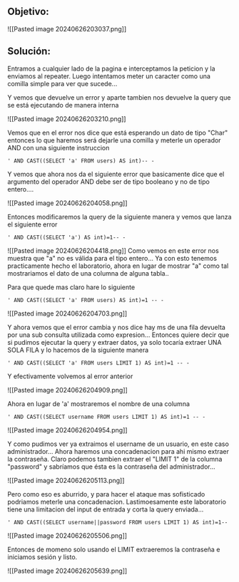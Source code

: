 ## Objetivo:

![[Pasted image 20240626203037.png]]

## Solución:

Entramos a cualquier lado de la pagina e interceptamos la peticion y la enviamos al repeater.
Luego intentamos meter un caracter como una comilla simple para ver que sucede...

Y vemos que devuelve un error y aparte tambien nos devuelve la query que se está ejecutando de manera interna

![[Pasted image 20240626203210.png]]

Vemos que en el error nos dice que está esperando un dato de tipo "Char" entonces lo que haremos será dejarle una comilla y meterle un operador AND con una siguiente instruccion

```
' AND CAST((SELECT 'a' FROM users) AS int)-- -
```

Y vemos que ahora nos da el siguiente error que basicamente dice que el argumento del operador AND debe ser de tipo booleano y no de tipo entero....

![[Pasted image 20240626204058.png]]

Entonces modificaremos la query de la siguiente manera y vemos que lanza el siguiente error

```
' AND CAST((SELECT 'a') AS int)=1-- -
```

![[Pasted image 20240626204418.png]]
Como vemos en este error nos muestra que "a" no es válida para el tipo entero... Ya con esto tenemos practicamente hecho el laboratorio, ahora en lugar de mostrar "a" como tal mostrariamos el dato de una columna de alguna tabla..

Para que quede mas claro hare lo siguiente

```
' AND CAST((SELECT 'a' FROM users) AS int)=1 -- -
```

![[Pasted image 20240626204703.png]]

Y ahora vemos que el error cambia y nos dice hay ms de una fila devuelta por una sub consulta utilizada como expresion... Entonces quiere decir que si pudimos ejecutar la query y extraer datos, ya solo tocaría extraer UNA SOLA FILA y lo hacemos de la siguiente manera

```
' AND CAST((SELECT 'a' FROM users LIMIT 1) AS int)=1 -- -
```

Y efectivamente volvemos al error anterior

![[Pasted image 20240626204909.png]]

Ahora en lugar de 'a' mostraremos el nombre de una columna

```
' AND CAST((SELECT username FROM users LIMIT 1) AS int)=1 -- -
```

![[Pasted image 20240626204954.png]]

Y como pudimos ver ya extraimos el username de un usuario, en este caso administrador... Ahora haremos una concadenacion para ahi mismo extraer la contraseña. Claro podemos tambien extraer el "LIMIT 1" de la columna "password" y sabríamos que ésta es la contraseña del administrador...

![[Pasted image 20240626205113.png]]

Pero como eso es aburrido, y para hacer el ataque mas sofisticado podriamos meterle una concadenacion. Lastimoesamente este laboratorio tiene una limitacion del input de entrada y corta la query enviada...

```
' AND CAST((SELECT username||password FROM users LIMIT 1) AS int)=1--
```

![[Pasted image 20240626205506.png]]

Entonces de momeno solo usando el LIMIT extraeremos la contraseña e iniciamos sesión y listo.

![[Pasted image 20240626205639.png]]



